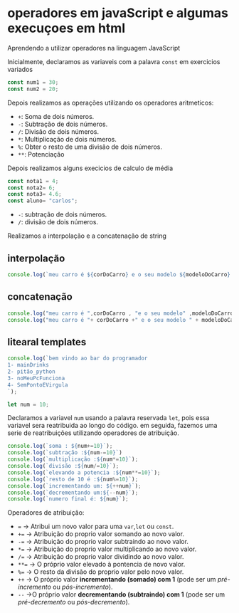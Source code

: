# operadores em javaScript e algumas execuçoes em html

Aprendendo a utilizar operadores na linguagem JavaScript


Inicialmente, declaramos as variaveis com a palavra `const` em exercicios variados 

~~~js
const num1 = 30;
const num2 = 20;
~~~

Depois realizamos as operações utilizando os operadores aritmeticos:

* `+`: Soma de dois números. 
* `-`: Subtração de dois números. 
* `/`: Divisão de dois números. 
* `*`: Multiplicação de dois números. 
* `%`: Obter o resto de uma divisão de dois números. 
* `**`: Potenciação

Depois realizamos alguns execicios de calculo de média 

~~~js
const nota1 = 4;
const nota2= 6;
const nota3= 4.6;
const aluno= "carlos";
~~~

* `-`: subtração de dois números.
* `/`: divisão de dois números.


Realizamos a interpolação e a concatenação de string


## interpolação 
~~~js
console.log(`meu carro é ${corDoCarro} e o seu modelo ${modeloDoCarro} da marca ${marcaDoCarro} e possui o chassi ${chassiDoCarro} e o seu ano ${anoDoCarro}`);
~~~

## concatenação
~~~js
console.log("meu carro é ",corDoCarro , "e o seu modelo" ,modeloDoCarro,"da marca ",marcaDoCarro,"e possui o chassi",chassiDoCarro,"e o seu ano",anoDoCarro);
console.log("meu carro é "+ corDoCarro +" e o seu modelo " + modeloDoCarro +" da marca "+ marcaDoCarro + " e possui o chassi "+ chassiDoCarro + " e o seu ano " + anoDoCarro);
~~~
## litearal templates
~~~js
console.log(`bem vindo ao bar do programador
1- mainDrinks
2- pitão_python
3- noMeuPcFunciona
4- SemPontoEVirgula
`);
~~~

~~~js
let num = 10;
~~~
Declaramos a variavel `num` usando a palavra reservada `let`, pois essa variavel sera reatribuida ao longo do código.
em seguida, fazemos uma serie de reatribuições utilizando operadores de atribuição.

~~~js
console.log(`soma : ${num+=10}`);
console.log(`subtração :${num-=10}`)
console.log(`multiplicação :${num*=10}`);
console.log(`divisão :${num/=10}`);
console.log(`elevando a potencia :${num**=10}`);
console.log(`resto de 10 é :${num%=10}`);
console.log(`incrementando um: ${++num}`);
console.log(`decrementando um:${--num}`);
console.log(`numero final é: ${num}`);
~~~

Operadores de atribuição:
* `=` -> Atribui um novo valor para uma `var`,`let` ou `const`.
* `+=` -> Atribuição do proprio valor somando ao novo valor. 
* `-=` -> Atribuição do proprio valor subtraindo ao novo valor. 
* `*=` -> Atribuição do proprio valor multiplicando ao novo valor.
* `/=` -> Atribuição do proprio valor dividindo ao novo valor. 
* `**=` -> O próprio valor elevado à pontencia de novo valor.
* `%=` -> O resto da divisão do proprio valor pelo novo valor.
* `++` -> O próprio valor **incrementando (somado) com 1** (pode ser um _pré-incremento_ ou _pós-incremento_).  
* `--` ->O próprio valor **decrementando (subtraindo) com 1** (pode ser um _pré-decremento_ ou _pós-decremento_).